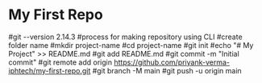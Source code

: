 # My First Repo
#git --version 2.14.3
#process for making repository using CLI
#create folder name 
#mkdir project-name
#cd project-name
#git init
#echo "# My Project" >> README.md
#git add README.md
#git commit -m "Initial commit"
#git remote add origin https://github.com/priyank-verma-iphtech/my-first-repo.git 
#git branch -M main
#git push -u origin main
